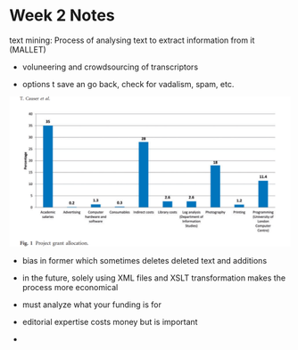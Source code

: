 # Week 2 Notes

text mining: Process of analysing text to extract information from it (MALLET)

- voluneering and crowdsourcing of transcriptors

- options t save an go back, check for vadalism, spam, etc.

![image i just uploaded](notesw2.png)

- bias in former which sometimes deletes deleted text and additions

- in the future, solely using XML files and XSLT transformation makes the process more economical

- must analyze what your funding is for

- editorial expertise costs money but is important

- 
